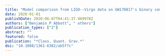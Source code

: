 ```yaml
---
title: "Model comparison from LIGO--Virgo data on GW170817's binary components and consequences for the merger remnant"
date: 2020-01-01
publishDate: 2020-06-07T04:41:37.969978Z
authors: ["Benjamin P Abbott", " others"]
publication_types: ["2"]
abstract: ""
featured: false
publication: "*Class. Quant. Grav.*"
doi: "10.1088/1361-6382/ab5f7c"
---
```


